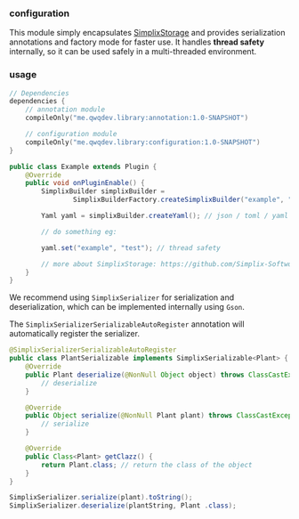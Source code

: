 ### configuration

This module simply encapsulates [SimplixStorage](https://github.com/Simplix-Softworks/SimplixStorage) and provides
serialization annotations and factory mode for faster use. It handles **thread safety** internally, so it can be used
safely in a multi-threaded environment.

### usage

```kotlin
// Dependencies
dependencies {
    // annotation module
    compileOnly("me.qwqdev.library:annotation:1.0-SNAPSHOT")

    // configuration module
    compileOnly("me.qwqdev.library:configuration:1.0-SNAPSHOT")
}
```

```java
public class Example extends Plugin {
    @Override
    public void onPluginEnable() {
        SimplixBuilder simplixBuilder =
                SimplixBuilderFactory.createSimplixBuilder("example", "D:/");

        Yaml yaml = simplixBuilder.createYaml(); // json / toml / yaml

        // do something eg:

        yaml.set("example", "test"); // thread safety

        // more about SimplixStorage: https://github.com/Simplix-Softworks/SimplixStorage/wiki
    }
}
```

We recommend using `SimplixSerializer` for serialization and deserialization, which can be implemented internally using
`Gson`.

The `SimplixSerializerSerializableAutoRegister` annotation will automatically register the serializer.

```java
@SimplixSerializerSerializableAutoRegister
public class PlantSerializable implements SimplixSerializable<Plant> {
    @Override
    public Plant deserialize(@NonNull Object object) throws ClassCastException {
        // deserialize
    }

    @Override
    public Object serialize(@NonNull Plant plant) throws ClassCastException {
        // serialize
    }

    @Override
    public Class<Plant> getClazz() {
        return Plant.class; // return the class of the object
    }
}
```

```java
SimplixSerializer.serialize(plant).toString();
SimplixSerializer.deserialize(plantString, Plant .class);
```